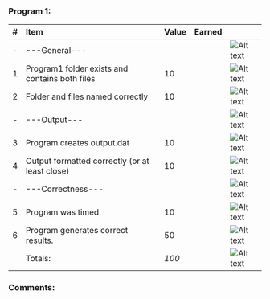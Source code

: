 ### Program 1:
| #   | Item                                           | Value   | Earned   |                |
|:----|:-----------------------------------------------|:--------|:---------|:---------------|
| -   | ---General---                                  |         |          | ![Alt text][1] |
| 1   | Program1 folder exists and contains both files | 10      |          | ![Alt text][1] |
| 2   | Folder and files named correctly               | 10      |          | ![Alt text][1] |
| -   | ---Output---                                   |         |          | ![Alt text][1] |
| 3   | Program creates output.dat                     | 10      |          | ![Alt text][1] |
| 4   | Output formatted correctly (or at least close) | 10      |          | ![Alt text][1] |
| -   | ---Correctness---                              |         |          | ![Alt text][1] |
| 5   | Program was timed.                             | 10      |          | ![Alt text][1] |
| 6   | Program generates correct results.             | 50      |          | ![Alt text][1] |
|     | Totals:                                        | *100*   |          | ![Alt text][1] |
### Comments:
```

```

[1]: http://f.cl.ly/items/3E231i211n2E042B1U3K/right.png  "Correct"
[2]: http://f.cl.ly/items/2X473C1Q1F2x3S1E4231/wrong.gif  "Incorrect"
[3]: http://f.cl.ly/items/1A0d2Q1J1N1u0C3g0C1s/null.gif  "Errors"

